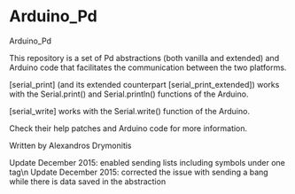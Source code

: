 # Arduino_Pd

Arduino_Pd

This repository is a set of Pd abstractions (both vanilla and extended) and Arduino code that facilitates the communication between the two platforms.

[serial_print] (and its extended counterpart [serial_print_extended]) works with the Serial.print() and Serial.println() functions of the Arduino.

[serial_write] works with the Serial.write() function of the Arduino.

Check their help patches and Arduino code for more information.

Written by Alexandros Drymonitis


Update December 2015: enabled sending lists including symbols under one tag\n
Update December 2015: corrected the issue with sending a bang while there is data saved in the abstraction
